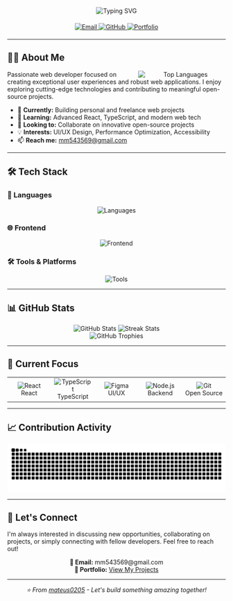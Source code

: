 <div align="center"> 
   <img src="https://readme-typing-svg.demolab.com?font=Fira+Code&weight=600&size=28&duration=4000&pause=1000&color=38BDF8&center=true&vCenter=true&width=500&lines=Hello%2C+I'm+Mateus;Full-Stack+Web+Developer;UI%2FUX+Enthusiast" alt="Typing SVG" />
  
  <div align="center" style="margin: 20px 0;">
    <a href="mailto:mm543569@gmail.com">
      <img src="https://img.shields.io/badge/-mm543569@gmail.com-c14438?style=flat-square&logo=gmail&logoColor=white" alt="Email"/>
    </a>
    <a href="https://github.com/mateus0205">
      <img src="https://img.shields.io/badge/-@mateus0205-181717?style=flat-square&logo=github&logoColor=white" alt="GitHub"/>
    </a>
    <a href="https://github.com/mateus0205?tab=repositories">
      <img src="https://img.shields.io/badge/-Portfolio-FF5722?style=flat-square&logo=todoist&logoColor=white" alt="Portfolio"/>
    </a>
  </div>
</div>

---

## 👨‍💻 About Me

<div align="center">
  <img align="right" src="https://github-readme-stats.vercel.app/api/top-langs/?username=mateus0205&layout=compact&theme=tokyonight&hide_border=true" width="40%" alt="Top Languages"/>
</div>

Passionate web developer focused on creating exceptional user experiences and robust web applications. I enjoy exploring cutting-edge technologies and contributing to meaningful open-source projects.

- 🔭 **Currently:** Building personal and freelance web projects
- 🌱 **Learning:** Advanced React, TypeScript, and modern web tech
- 👯 **Looking to:** Collaborate on innovative open-source projects
- 💡 **Interests:** UI/UX Design, Performance Optimization, Accessibility
- 📫 **Reach me:** mm543569@gmail.com

---

## 🛠 Tech Stack

### 🔡 Languages
<div align="center">
  <img src="https://skillicons.dev/icons?i=js,ts,python,c,cpp" alt="Languages" />
</div>

### 🌐 Frontend
<div align="center">
  <img src="https://skillicons.dev/icons?i=html,css,react,nextjs,tailwind" alt="Frontend" />
</div>

### 🛠️ Tools & Platforms
<div align="center">
  <img src="https://skillicons.dev/icons?i=git,github,vscode,figma,wordpress" alt="Tools" />
</div>

---

## 📊 GitHub Stats

<div align="center">
  <img src="https://github-readme-stats.vercel.app/api?username=mateus0205&show_icons=true&theme=tokyonight&hide_border=true" width="48%" alt="GitHub Stats"/>
  <img src="https://github-readme-streak-stats.herokuapp.com/?user=mateus0205&theme=tokyonight&hide_border=true" width="48%" alt="Streak Stats"/>
</div>

<div align="center">
  <img src="https://github-profile-trophy.vercel.app/?username=mateus0205&theme=tokyonight&no-frame=true&no-bg=true&margin-w=15&row=1&column=6" alt="GitHub Trophies" />
</div>

---

## 🎯 Current Focus

<div align="center">
  <table>
    <tr>
      <td align="center" width="20%">
        <img src="https://cdn.jsdelivr.net/gh/devicons/devicon/icons/react/react-original.svg" width="40" alt="React"/>
        <br/>React
      </td>
      <td align="center" width="20%">
        <img src="https://cdn.jsdelivr.net/gh/devicons/devicon/icons/typescript/typescript-original.svg" width="40" alt="TypeScript"/>
        <br/>TypeScript
      </td>
      <td align="center" width="20%">
        <img src="https://cdn.jsdelivr.net/gh/devicons/devicon/icons/figma/figma-original.svg" width="40" alt="Figma"/>
        <br/>UI/UX
      </td>
      <td align="center" width="20%">
        <img src="https://cdn.jsdelivr.net/gh/devicons/devicon/icons/nodejs/nodejs-original.svg" width="40" alt="Node.js"/>
        <br/>Backend
      </td>
      <td align="center" width="20%">
        <img src="https://cdn.jsdelivr.net/gh/devicons/devicon/icons/git/git-original.svg" width="40" alt="Git"/>
        <br/>Open Source
      </td>
    </tr>
  </table>
</div>

---
## 📈 Contribution Activity

<div align="center">
  <img src="https://raw.githubusercontent.com/mateus0205/mateus0205/output/snake.svg" alt="Snake animation" />
</div>


---

## 💼 Let's Connect

I'm always interested in discussing new opportunities, collaborating on projects, or simply connecting with fellow developers. Feel free to reach out!

<div align="center">
  <p>
    <strong>📧 Email:</strong> mm543569@gmail.com<br>
    <strong>🔗 Portfolio:</strong> <a href="https://github.com/mateus0205?tab=repositories">View My Projects</a>
  </p>
</div>

---

<div align="center">
  <i>⭐ From <a href="https://github.com/mateus0205">mateus0205</a> - Let's build something amazing together!</i>
</div>
